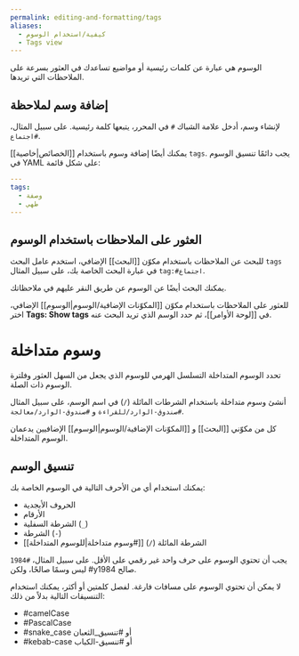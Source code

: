 ```yaml
---
permalink: editing-and-formatting/tags
aliases:
  - كيفية/استخدام الوسوم
  - Tags view
---
```


الوسوم هي عبارة عن كلمات رئيسية أو مواضيع تساعدك في العثور بسرعة على الملاحظات التي تريدها.

## إضافة وسم لملاحظة

لإنشاء وسم، أدخل علامة الشباك `#` في المحرر، يتبعها كلمة رئيسية. على سبيل المثال، `#اجتماع`.

يمكنك أيضًا إضافة وسوم باستخدام [[الخصائص|خاصية]] `tags`. يجب دائمًا تنسيق الوسوم في YAML على شكل قائمة:

```yml
---
tags:
  - وصفة
  - طهي
---
```

## العثور على الملاحظات باستخدام الوسوم

للبحث عن الملاحظات باستخدام مكوّن [[البحث]] الإضافي، استخدم عامل البحث `tags` في عبارة البحث الخاصة بك، على سبيل المثال <code dir="ltr">tag:#اجتماع</code>.

يمكنك البحث أيضًا عن الوسوم عن طريق النقر عليهم في ملاحظاتك.

للعثور على الملاحظات باستخدام مكوّن [[المكوّنات الإضافية/الوسوم|الوسوم]] الإضافي، اختر **Tags: Show tags** في [[لوحة الأوامر]]، ثم حدد الوسم الذي تريد البحث عنه.

# وسوم متداخلة

تحدد الوسوم المتداخلة التسلسل الهرمي للوسوم الذي يجعل من السهل العثور وفلترة الوسوم ذات الصلة.

أنشئ وسوم متداخلة باستخدام الشرطات المائلة (`/`) في اسم الوسم، على سبيل المثال `#صندوق-الوارد/للقراءة` و `#صندوق-الوارد/معالجة`.

كل من مكوّني [[البحث]] و [[المكوّنات الإضافية/الوسوم|الوسوم]] الإضافيين يدعمان الوسوم المتداخلة.

## تنسيق الوسم

يمكنك استخدام أي من الأحرف التالية في الوسوم الخاصة بك:

- الحروف الأبجدية
- الأرقام
- الشرطة السفلية (`_`)
- الشرطة (`-`)
- الشرطة المائلة (`/`) [[#وسوم متداخلة|للوسوم المتداخلة]]

يجب أن تحتوي الوسوم على حرف واحد غير رقمي على الأقل. على سبيل المثال، `#1984` ليس وسمًا صالحًا، ولكن #y1984 صالح.

لا يمكن أن تحتوي الوسوم على مسافات فارغة. لفصل كلمتين أو أكثر، يمكنك استخدام التنسيقات التالية بدلاً من ذلك:

- #camelCase
- #PascalCase
- #snake_case أو #تنسيق_الثعبان
- #kebab-case أو #تنسيق-الكباب

